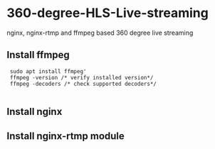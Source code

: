 # 360-degree-HLS-Live-streaming
nginx, nginx-rtmp and ffmpeg based 360 degree live streaming

## Install ffmpeg


```
 sudo apt install ffmpeg'
 ffmpeg -version /* verify installed version*/
 ffmpeg -decoders /* check supported decoders*/
 
```

## Install nginx
## Install nginx-rtmp module



